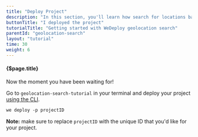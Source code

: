 ```yaml
---
title: "Deploy Project"
description: "In this section, you'll learn how search for locations based on their coordinates using the WeDeploy API Client."
buttonTitle: "I deployed the project"
tutorialTitle: "Getting started with WeDeploy geolocation search"
parentId: "geolocation-search"
layout: "tutorial"
time: 30
weight: 6
---
```


#### {$page.title}

Now the moment you have been waiting for!

Go to `geolocation-search-tutorial` in your terminal and deploy your project [using the CLI](/docs/intro/using-the-command-line/).

```xml
we deploy -p projectID
```

**Note:** make sure to replace `projectID` with the unique ID that you'd like for your project.


